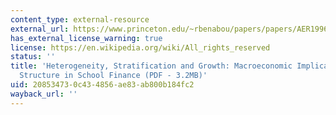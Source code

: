```yaml
---
content_type: external-resource
external_url: https://www.princeton.edu/~rbenabou/papers/papers/AER1996.pdf
has_external_license_warning: true
license: https://en.wikipedia.org/wiki/All_rights_reserved
status: ''
title: 'Heterogeneity, Stratification and Growth: Macroeconomic Implications of Community
  Structure in School Finance (PDF - 3.2MB)'
uid: 20853473-0c43-4856-ae83-ab800b184fc2
wayback_url: ''
---
```

